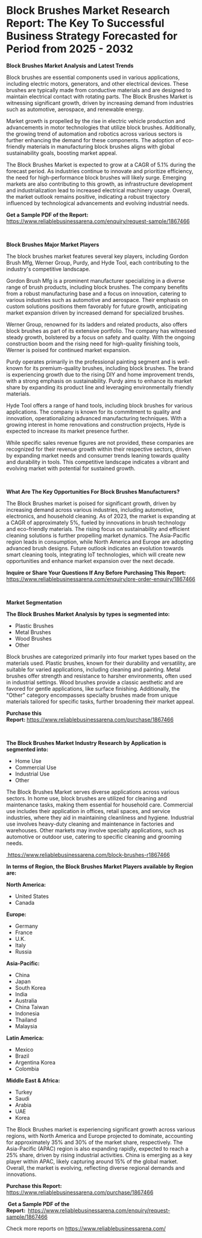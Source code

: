 <p><h1>Block Brushes Market Research Report: The Key To Successful Business Strategy Forecasted for Period from 2025 - 2032</h1></p><p><strong>Block Brushes Market Analysis and Latest Trends</strong></p>
<p><p>Block brushes are essential components used in various applications, including electric motors, generators, and other electrical devices. These brushes are typically made from conductive materials and are designed to maintain electrical contact with rotating parts. The Block Brushes Market is witnessing significant growth, driven by increasing demand from industries such as automotive, aerospace, and renewable energy. </p><p>Market growth is propelled by the rise in electric vehicle production and advancements in motor technologies that utilize block brushes. Additionally, the growing trend of automation and robotics across various sectors is further enhancing the demand for these components. The adoption of eco-friendly materials in manufacturing block brushes aligns with global sustainability goals, boosting market appeal.</p><p>The Block Brushes Market is expected to grow at a CAGR of 5.1% during the forecast period. As industries continue to innovate and prioritize efficiency, the need for high-performance block brushes will likely surge. Emerging markets are also contributing to this growth, as infrastructure development and industrialization lead to increased electrical machinery usage. Overall, the market outlook remains positive, indicating a robust trajectory influenced by technological advancements and evolving industrial needs.</p></p>
<p><strong>Get a Sample PDF of the Report:&nbsp;</strong> <a href="https://www.reliablebusinessarena.com/enquiry/request-sample/1867466?utm_campaign=3173&utm_medium=2&utm_source=Github&utm_content=ia&utm_term=04042025&utm_id=block-brushes">https://www.reliablebusinessarena.com/enquiry/request-sample/1867466</a></p>
<p>&nbsp;</p>
<p><strong>Block Brushes Major Market Players</strong></p>
<p><p>The block brushes market features several key players, including Gordon Brush Mfg, Werner Group, Purdy, and Hyde Tool, each contributing to the industry's competitive landscape.</p><p>Gordon Brush Mfg is a prominent manufacturer specializing in a diverse range of brush products, including block brushes. The company benefits from a robust manufacturing base and a focus on innovation, catering to various industries such as automotive and aerospace. Their emphasis on custom solutions positions them favorably for future growth, anticipating market expansion driven by increased demand for specialized brushes.</p><p>Werner Group, renowned for its ladders and related products, also offers block brushes as part of its extensive portfolio. The company has witnessed steady growth, bolstered by a focus on safety and quality. With the ongoing construction boom and the rising need for high-quality finishing tools, Werner is poised for continued market expansion.</p><p>Purdy operates primarily in the professional painting segment and is well-known for its premium-quality brushes, including block brushes. The brand is experiencing growth due to the rising DIY and home improvement trends, with a strong emphasis on sustainability. Purdy aims to enhance its market share by expanding its product line and leveraging environmentally friendly materials.</p><p>Hyde Tool offers a range of hand tools, including block brushes for various applications. The company is known for its commitment to quality and innovation, operationalizing advanced manufacturing techniques. With a growing interest in home renovations and construction projects, Hyde is expected to increase its market presence further.</p><p>While specific sales revenue figures are not provided, these companies are recognized for their revenue growth within their respective sectors, driven by expanding market needs and consumer trends leaning towards quality and durability in tools. This competitive landscape indicates a vibrant and evolving market with potential for sustained growth.</p></p>
<p>&nbsp;</p>
<p><strong>What Are The Key Opportunities For Block Brushes Manufacturers?</strong></p>
<p><p>The Block Brushes market is poised for significant growth, driven by increasing demand across various industries, including automotive, electronics, and household cleaning. As of 2023, the market is expanding at a CAGR of approximately 5%, fueled by innovations in brush technology and eco-friendly materials. The rising focus on sustainability and efficient cleaning solutions is further propelling market dynamics. The Asia-Pacific region leads in consumption, while North America and Europe are adopting advanced brush designs. Future outlook indicates an evolution towards smart cleaning tools, integrating IoT technologies, which will create new opportunities and enhance market expansion over the next decade.</p></p>
<p><strong>Inquire or Share Your Questions If Any Before Purchasing This Report:</strong> <a href="https://www.reliablebusinessarena.com/enquiry/pre-order-enquiry/1867466?utm_campaign=3173&utm_medium=2&utm_source=Github&utm_content=ia&utm_term=04042025&utm_id=block-brushes">https://www.reliablebusinessarena.com/enquiry/pre-order-enquiry/1867466</a></p>
<p>&nbsp;</p>
<p><strong>Market Segmentation</strong></p>
<p><strong>The Block Brushes Market Analysis by types is segmented into:</strong></p>
<p><ul><li>Plastic Brushes</li><li>Metal Brushes</li><li>Wood Brushes</li><li>Other</li></ul></p>
<p><p>Block brushes are categorized primarily into four market types based on the materials used. Plastic brushes, known for their durability and versatility, are suitable for varied applications, including cleaning and painting. Metal brushes offer strength and resistance to harsher environments, often used in industrial settings. Wood brushes provide a classic aesthetic and are favored for gentle applications, like surface finishing. Additionally, the "Other" category encompasses specialty brushes made from unique materials tailored for specific tasks, further broadening their market appeal.</p></p>
<p><strong>Purchase this Report:&nbsp;</strong><a href="https://www.reliablebusinessarena.com/purchase/1867466?utm_campaign=3173&utm_medium=2&utm_source=Github&utm_content=ia&utm_term=04042025&utm_id=block-brushes">https://www.reliablebusinessarena.com/purchase/1867466</a></p>
<p>&nbsp;</p>
<p><strong>The Block Brushes Market Industry Research by Application is segmented into:</strong></p>
<p><ul><li>Home Use</li><li>Commercial Use</li><li>Industrial Use</li><li>Other</li></ul></p>
<p><p>The Block Brushes Market serves diverse applications across various sectors. In home use, block brushes are utilized for cleaning and maintenance tasks, making them essential for household care. Commercial use includes their application in offices, retail spaces, and service industries, where they aid in maintaining cleanliness and hygiene. Industrial use involves heavy-duty cleaning and maintenance in factories and warehouses. Other markets may involve specialty applications, such as automotive or outdoor use, catering to specific cleaning and grooming needs.</p></p>
<p><a href="https://www.reliablebusinessarena.com/block-brushes-r1867466?utm_campaign=3173&utm_medium=2&utm_source=Github&utm_content=ia&utm_term=04042025&utm_id=block-brushes">&nbsp;https://www.reliablebusinessarena.com/block-brushes-r1867466</a></p>
<p><strong>In terms of Region, the Block Brushes Market Players available by Region are:</strong></p>
<p>
    <p> <strong> North America: </strong>
        <ul>
            <li>United States</li>
            <li>Canada</li>
        </ul>
        </p> 
    <p> <strong> Europe: </strong>
        <ul>
            <li>Germany</li>
            <li>France</li>
            <li>U.K.</li>
            <li>Italy</li>
            <li>Russia</li>
        </ul>
        </p> 
    <p> <strong> Asia-Pacific: </strong>
        <ul>
            <li>China</li>
            <li>Japan</li>
            <li>South Korea</li>
            <li>India</li>
            <li>Australia</li>
            <li>China Taiwan</li>
            <li>Indonesia</li>
            <li>Thailand</li>
            <li>Malaysia</li>
        </ul>
        </p> 
    <p> <strong> Latin America: </strong>
        <ul>
            <li>Mexico</li>
            <li>Brazil</li>
            <li>Argentina Korea</li>
            <li>Colombia</li>
        </ul>
        </p> 
    <p> <strong> Middle East & Africa: </strong>
        <ul>
            <li>Turkey</li>
            <li>Saudi</li>
            <li>Arabia</li>
            <li>UAE</li>
            <li>Korea</li>
        </ul>
    </p>
    </p>
<p><p>The Block Brushes market is experiencing significant growth across various regions, with North America and Europe projected to dominate, accounting for approximately 35% and 30% of the market share, respectively. The Asia-Pacific (APAC) region is also expanding rapidly, expected to reach a 25% share, driven by rising industrial activities. China is emerging as a key player within APAC, likely capturing around 15% of the global market. Overall, the market is evolving, reflecting diverse regional demands and innovations.</p></p>
<p><strong>Purchase this Report: </strong><a href="https://www.reliablebusinessarena.com/purchase/1867466?utm_campaign=3173&utm_medium=2&utm_source=Github&utm_content=ia&utm_term=04042025&utm_id=block-brushes">https://www.reliablebusinessarena.com/purchase/1867466</a></p>
<p>&nbsp;<strong>Get a Sample PDF of the Report:&nbsp;&nbsp;</strong><a href="https://www.reliablebusinessarena.com/enquiry/request-sample/1867466?utm_campaign=3173&utm_medium=2&utm_source=Github&utm_content=ia&utm_term=04042025&utm_id=block-brushes">https://www.reliablebusinessarena.com/enquiry/request-sample/1867466</a></p>
<p><strong></strong></p>
<p>Check more reports on <a href="https://www.reliablebusinessarena.com/?utm_campaign=3173&utm_medium=2&utm_source=Github&utm_content=ia&utm_term=04042025&utm_id=block-brushes">https://www.reliablebusinessarena.com/</a></p>